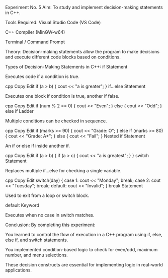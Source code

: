 Experiment No. 5
Aim:
To study and implement decision-making statements in C++.

Tools Required:
Visual Studio Code (VS Code)

C++ Compiler (MinGW-w64)

Terminal / Command Prompt

Theory:
Decision-making statements allow the program to make decisions and execute different code blocks based on conditions.

Types of Decision-Making Statements in C++:
if Statement

Executes code if a condition is true.

cpp
Copy
Edit
if (a > b) {
    cout << "a is greater";
}
if...else Statement

Executes one block if condition is true, another if false.

cpp
Copy
Edit
if (num % 2 == 0) {
    cout << "Even";
} else {
    cout << "Odd";
}
else if Ladder

Multiple conditions can be checked in sequence.

cpp
Copy
Edit
if (marks >= 90) {
    cout << "Grade: O";
} else if (marks >= 80) {
    cout << "Grade: A+";
} else {
    cout << "Fail";
}
Nested if Statement

An if or else if inside another if.

cpp
Copy
Edit
if (a > b) {
    if (a > c) {
        cout << "a is greatest";
    }
}
switch Statement

Replaces multiple if...else for checking a single variable.

cpp
Copy
Edit
switch(day) {
    case 1: cout << "Monday"; break;
    case 2: cout << "Tuesday"; break;
    default: cout << "Invalid";
}
break Statement

Used to exit from a loop or switch block.

default Keyword

Executes when no case in switch matches.

Conclusion:
By completing this experiment:

You learned to control the flow of execution in a C++ program using if, else, else if, and switch statements.

You implemented condition-based logic to check for even/odd, maximum number, and menu selections.

These decision constructs are essential for implementing logic in real-world applications.
